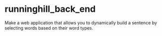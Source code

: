 # runninghill_back_end
Make a web application that allows you to dynamically build a sentence by selecting words based on their word types.
